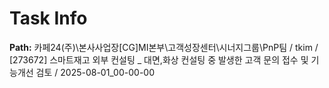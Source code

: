 # Task Info

**Path:** 카페24(주)\본사사업장\[CG]MI본부\고객성장센터\시너지그룹\PnP팀 / tkim / [273672] 스마트재고 외부 컨설팅 _ 대면,화상 컨설팅 중 발생한 고객 문의 접수 및 기능개선 검토 / 2025-08-01_00-00-00

